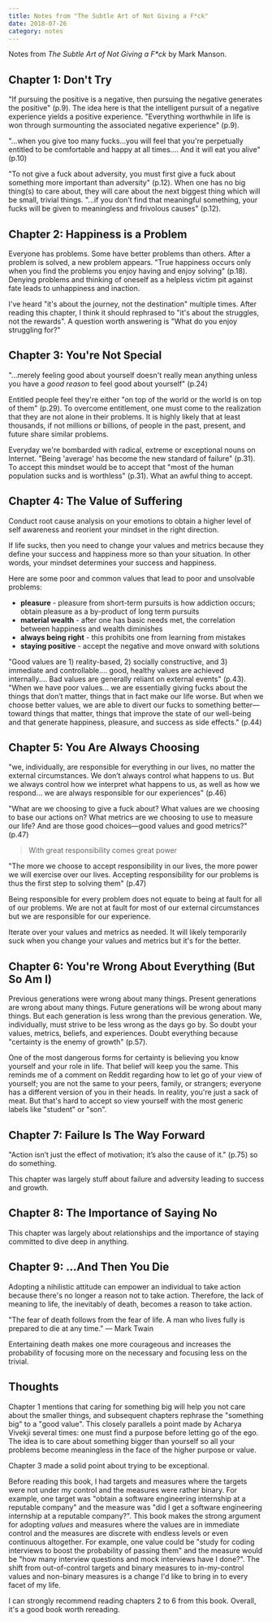 ```yaml
---
title: Notes from "The Subtle Art of Not Giving a F*ck"
date: 2018-07-26
category: notes
---
```


Notes from _The Subtle Art of Not Giving a F\*ck_ by Mark Manson.

## Chapter 1: Don't Try

"If pursuing the positive is a negative, then pursuing the negative generates the positive" (p.9). The idea here is that the intelligent pursuit of a negative experience yields a positive experience. "Everything worthwhile in life is won through surmounting the associated negative experience" (p.9).

"...when you give too many fucks...you will feel that you're perpetually entitled to be comfortable and happy at all times.... And it will eat you alive" (p.10)

"To not give a fuck about adversity, you must first give a fuck about something more important than adversity" (p.12). When one has no big thing(s) to care about, they will care about the next biggest thing which will be small, trivial things. "...if you don't find that meaningful something, your fucks will be given to meaningless and frivolous causes" (p.12).

## Chapter 2: Happiness is a Problem

Everyone has problems. Some have better problems than others. After a problem is solved, a new problem appears. "True happiness occurs only when you find the problems you enjoy having and enjoy solving" (p.18). Denying problems and thinking of oneself as a helpless victim pit against fate leads to unhappiness and inaction.

I've heard "it's about the journey, not the destination" multiple times. After reading this chapter, I think it should rephrased to "it's about the struggles, not the rewards". A question worth answering is "What do you enjoy struggling for?"

## Chapter 3: You're Not Special

"...merely feeling good about yourself doesn't really mean anything unless you have a _good reason_ to feel good about yourself" (p.24)

Entitled people feel they're either "on top of the world or the world is on top of them" (p.29). To overcome entitlement, one must come to the realization that they are not alone in their problems. It is highly likely that at least thousands, if not millions or billions, of people in the past, present, and future share similar problems.

Everyday we're bombarded with radical, extreme or exceptional nouns on Internet. "Being 'average' has become the new standard of failure" (p.31). To accept this mindset would be to accept that "most of the human population sucks and is worthless" (p.31). What an awful thing to accept.

## Chapter 4: The Value of Suffering

Conduct root cause analysis on your emotions to obtain a higher level of self awareness and reorient your mindset in the right direction.

If life sucks, then you need to change your values and metrics because they define your success and happiness more so than your situation. In other words, your mindset determines your success and happiness.

Here are some poor and common values that lead to poor and unsolvable problems:

- **pleasure** - pleasure from short-term pursuits is how addiction occurs; obtain pleasure as a by-product of long term pursuits
- **material wealth** - after one has basic needs met, the correlation between happiness and wealth diminishes
- **always being right** - this prohibits one from learning from mistakes
- **staying positive** - accept the negative and move onward with solutions

"Good values are 1) reality-based, 2) socially constructive, and 3) immediate and controllable.... good, healthy values are achieved internally.... Bad values are generally reliant on external events" (p.43). "When we have poor values... we are essentially giving fucks about the things that don’t matter, things that in fact make our life worse. But when we choose better values, we are able to divert our fucks to something better—toward things that matter, things that improve the state of our well-being and that generate happiness, pleasure, and success as side effects." (p.44)

## Chapter 5: You Are Always Choosing

"we, individually, are responsible for everything in our lives, no matter the external circumstances. We don’t always control what happens to us. But we always control how we interpret what happens to us, as well as how we respond... we are always responsible for our experiences" (p.46)

"What are we choosing to give a fuck about? What values are we choosing to base our actions on? What metrics are we choosing to use to measure our life? And are those good choices—good values and good metrics?" (p.47)

> With great responsibility comes great power

"The more we choose to accept responsibility in our lives, the more power we will exercise over our lives. Accepting responsibility for our problems is thus the first step to solving them" (p.47)

Being responsible for every problem does not equate to being at fault for all of our problems. We are not at fault for most of our external circumstances but we are responsible for our experience.

Iterate over your values and metrics as needed. It will likely temporarily suck when you change your values and metrics but it's for the better.

## Chapter 6: You're Wrong About Everything (But So Am I)

Previous generations were wrong about many things. Present generations are wrong about many things. Future generations will be wrong about many things. But each generation is less wrong than the previous generation. We, individually, must strive to be less wrong as the days go by. So doubt your values, metrics, beliefs, and experiences. Doubt everything because "certainty is the enemy of growth" (p.57).

One of the most dangerous forms for certainty is believing you know yourself and your role in life. That belief will keep you the same. This reminds me of a comment on Reddit regarding how to let go of your view of yourself; you are not the same to your peers, family, or strangers; everyone has a different version of you in their heads. In reality, you're just a sack of meat. But that's hard to accept so view yourself with the most generic labels like "student" or "son".

## Chapter 7: Failure Is The Way Forward

"Action isn’t just the effect of motivation; it’s also the cause of it." (p.75) so do something.

This chapter was largely stuff about failure and adversity leading to success and growth.

## Chapter 8: The Importance of Saying No

This chapter was largely about relationships and the importance of staying committed to dive deep in anything.

## Chapter 9: ...And Then You Die

Adopting a nihilistic attitude can empower an individual to take action because there's no longer a reason not to take action. Therefore, the lack of meaning to life, the inevitably of death, becomes a reason to take action.

"The fear of death follows from the fear of life. A man who lives fully is prepared to die at any time." — Mark Twain

Entertaining death makes one more courageous and increases the probability of focusing more on the necessary and focusing less on the trivial.

## Thoughts

Chapter 1 mentions that caring for something big will help you not care about the smaller things, and subsequent chapters rephrase the "something big" to a "good value". This closely parallels a point made by Acharya Vivekji several times: one must find a purpose before letting go of the ego. The idea is to care about something bigger than yourself so all your problems become meaningless in the face of the higher purpose or value.

Chapter 3 made a solid point about trying to be exceptional.

Before reading this book, I had targets and measures where the targets were not under my control and the measures were rather binary. For example, one target was "obtain a software engineering internship at a reputable company" and the measure was "did I get a software engineering internship at a reputable company?". This book makes the strong argument for adopting _values_ and measures where the values are in immediate control and the measures are discrete with endless levels or even continuous altogether. For example, one value could be "study for coding interviews to boost the probability of passing them" and the measure would be "how many interview questions and mock interviews have I done?". The shift from out-of-control targets and binary measures to in-my-control values and non-binary measures is a change I'd like to bring in to every facet of my life.

I can strongly recommend reading chapters 2 to 6 from this book. Overall, it's a good book worth rereading.
